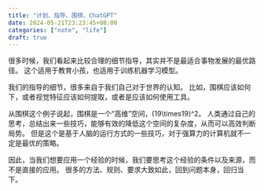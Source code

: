 ```yaml
---
title: "计划、指导、围棋、ChatGPT"
date: 2024-05-21T23:23:45+08:00
categories: ["note", "life"]
draft: true
---
```


很多时候，我们看起来比较合理的细节指导，其实并不是最适合事物发展的最优路径。
这个适用于教育小孩，也适用于训练机器学习模型。

我们的指导的细节，很多来自于我们自己对于世界的认知。
比如，围棋应该如何下，或者视觉特征应该如何提取，或者是应该如何使用工具。

从围棋这个例子说起，围棋是一个“高维”空间，(19\times19)^2。
人类通过自己的思考，总结出来一些技巧，能够有效的降低这个空间的复杂度，从而可以高效判断局势。
但是这个是基于人脑的运行方式的一些技巧，对于强算力的计算机就不一定是最优的策略。

因此，当我们想要应用一个经验的时候，我们要思考这个经验的条件以及来源，而不是直接的应用。
很多的方法、规则、要求大致如此，回到问题本身，回归当下。









